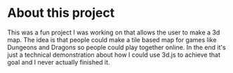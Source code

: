 # About this project
This was a fun project I was working on that allows the user to make a 3d map. The idea is that people could make a tile based map for games like Dungeons and Dragons so people could play together online. In the end it's just a technical demonstration about how I could use 3d.js to achieve that goal and I never actually finished it.
